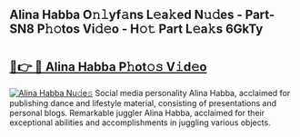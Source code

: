 ## Alina Habba O𝚗𝚕yf𝚊ns L𝚎a𝚔ed N𝚞𝚍es - Part-SN8 P𝚑𝚘tos Vi𝚍𝚎o - H𝚘𝚝 Part L𝚎a𝚔s 6GkTy

# <h2><a href="http://kfan7c.oniu.top/?m=Alina+Habba">🔗👉 🔴 Alina Habba P𝚑ot𝚘𝚜 V𝚒d𝚎o</a></h2>

[![Alina Habba Nu𝚍e𝚜](https://i.imgur.com/0qMVB7G.gif)](http://kfan7c.oniu.top/?m=Alina+Habba)
Social media personality Alina Habba, acclaimed for publishing dance and lifestyle material, consisting of presentations and personal blogs. Remarkable juggler Alina Habba, acclaimed for their exceptional abilities and accomplishments in juggling various objects.  

